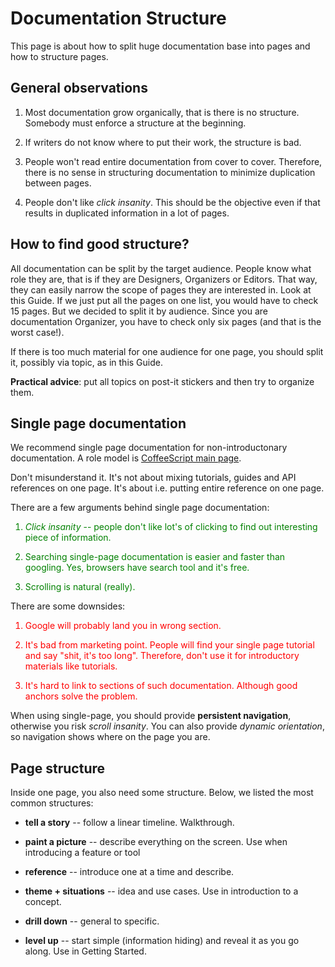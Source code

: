 Documentation Structure
=======================

This page is about how to split huge documentation base into pages and how to
structure pages.

General observations
--------------------

1. Most documentation grow organically, that is there is no structure. Somebody
   must enforce a structure at the beginning.

2. If writers do not know where to put their work, the structure is bad.

3. People won't read entire documentation from cover to cover. Therefore, there
   is no sense in structuring documentation to minimize duplication between
   pages.

4. People don't like *click insanity*. This should be the objective even if
   that results in duplicated information in a lot of pages.

How to find good structure?
---------------------------

All documentation can be split by the target audience. People know what role
they are, that is if they are Designers, Organizers or Editors. That way, they
can easily narrow the scope of pages they are interested in. Look at this
Guide. If we just put all the pages on one list, you would have to check 15
pages. But we decided to split it by audience. Since you are documentation
Organizer, you have to check only six pages (and that is the worst case!).

If there is too much material for one audience for one page, you should split it, possibly via topic, as in this Guide.

**Practical advice**: put all topics on post-it stickers and then try to
organize them.

Single page documentation
-------------------------

We recommend single page documentation for non-introductonary documentation. A
role model is [CoffeeScript main page](http://coffeescript.org/).

Don't misunderstand it. It's not about mixing tutorials, guides and API
references on one page. It's about i.e. putting entire reference on one page.

There are a few arguments behind single page documentation:

<font color="green">

1. *Click insanity* -- people don't like lot's of clicking to find out
   interesting piece of information.

2. Searching single-page documentation is easier and faster than googling. Yes,
   browsers have search tool and it's free.

3. Scrolling is natural (really).

</font>

There are some downsides:

<font color="red">

1. Google will probably land you in wrong section. 

2. It's bad from marketing point. People will find your single page tutorial
   and say "shit, it's too long". Therefore, don't use it for introductory
   materials like tutorials.

3. It's hard to link to sections of such documentation. Although good anchors
   solve the problem.

</font>

When using single-page, you should provide **persistent navigation**, otherwise
you risk *scroll insanity*. You can also provide *dynamic orientation*, so
navigation shows where on the page you are.

Page structure
--------------

Inside one page, you also need some structure. Below, we listed the most common structures:

- **tell a story** -- follow a linear timeline. Walkthrough.

- **paint a picture** -- describe everything on the screen. Use when
  introducing a feature or tool

- **reference** -- introduce one at a time and describe.

- **theme + situations** -- idea and use cases. Use in introduction to a
  concept.

- **drill down** -- general to specific.

- **level up** -- start simple (information hiding) and reveal it as you go
  along. Use in Getting Started.
